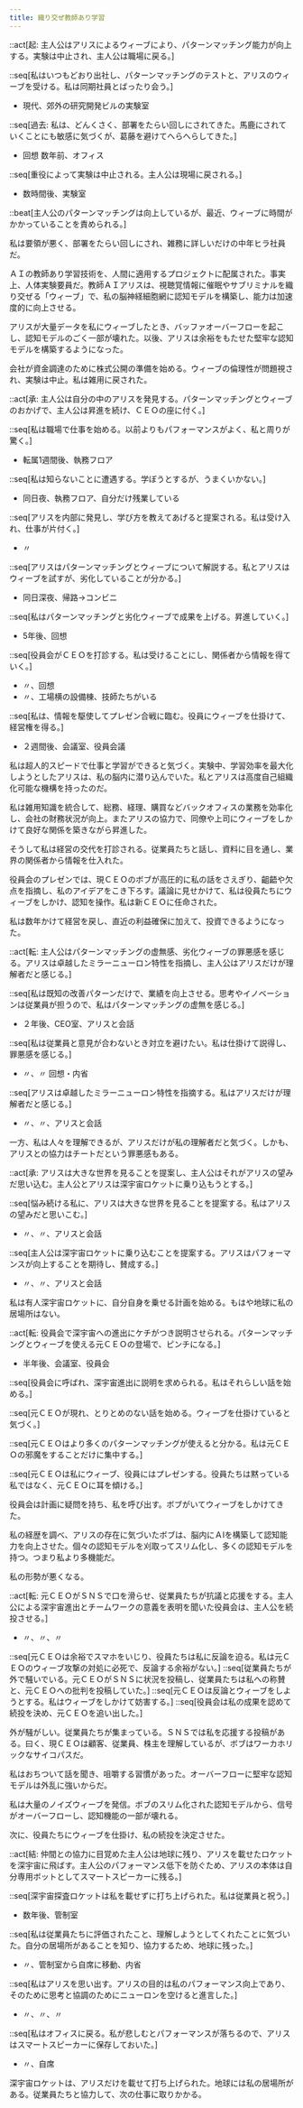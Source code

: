 ```yaml
---
title: 織り交ぜ教師あり学習
---
```


::act[起: 主人公はアリスによるウィーブにより、パターンマッチング能力が向上する。実験は中止され、主人公は職場に戻る。]

::seq[私はいつもどおり出社し、パターンマッチングのテストと、アリスのウィーブを受ける。私は同期社員とばったり会う。]

- 現代、郊外の研究開発ビルの実験室



::seq[過去: 私は、どんくさく、部署をたらい回しにされてきた。馬鹿にされていくことにも敏感に気づくが、葛藤を避けてへらへらしてきた。]

- 回想 数年前、オフィス

::seq[重役によって実験は中止される。主人公は現場に戻される。]

- 数時間後、実験室

::beat[主人公のパターンマッチングは向上しているが、最近、ウィーブに時間がかかっていることを責められる。]

私は要領が悪く、部署をたらい回しにされ、雑務に詳しいだけの中年ヒラ社員だ。

ＡＩの教師あり学習技術を、人間に適用するプロジェクトに配属された。事実上、人体実験要員だ。教師ＡＩアリスは、視聴覚情報に催眠やサブリミナルを織り交ぜる「ウィーブ」で、私の脳神経細胞網に認知モデルを構築し、能力は加速度的に向上させる。

アリスが大量データを私にウィーブしたとき、バッファオーバーフローを起こし、認知モデルのごく一部が壊れた。以後、アリスは余裕をもたせた堅牢な認知モデルを構築するようになった。

会社が資金調達のために株式公開の準備を始める。ウィーブの倫理性が問題視され、実験は中止。私は雑用に戻された。

::act[承: 主人公は自分の中のアリスを発見する。パターンマッチングとウィーブのおかげで、主人公は昇進を続け、ＣＥＯの座に付く。]

::seq[私は職場で仕事を始める。以前よりもパフォーマンスがよく、私と周りが驚く。]

- 転属1週間後、執務フロア

::seq[私は知らないことに遭遇する。学ぼうとするが、うまくいかない。]

- 同日夜、執務フロア、自分だけ残業している

::seq[アリスを内部に発見し、学び方を教えてあげると提案される。私は受け入れ、仕事が片付く。]

- 〃

::seq[アリスはパターンマッチングとウィーブについて解説する。私とアリスはウィーブを試すが、劣化していることが分かる。]

- 同日深夜、帰路→コンビニ

::seq[私はパターンマッチングと劣化ウィーブで成果を上げる。昇進していく。]

- 5年後、回想

::seq[役員会がＣＥＯを打診する。私は受けることにし、関係者から情報を得ていく。]

- 〃、回想
- 〃、工場横の設備棟、技師たちがいる

::seq[私は、情報を駆使してプレゼン合戦に臨む。役員にウィーブを仕掛けて、経営権を得る。]

- ２週間後、会議室、役員会議

私は超人的スピードで仕事と学習ができると気づく。実験中、学習効率を最大化しようとしたアリスは、私の脳内に潜り込んでいた。私とアリスは高度自己組織化可能な機構を持ったのだ。

私は雑用知識を統合して、総務、経理、購買などバックオフィスの業務を効率化し、会社の財務状況が向上。またアリスの協力で、同僚や上司にウィーブをしかけて良好な関係を築きながら昇進した。

そうして私は経営の交代を打診される。従業員たちと話し、資料に目を通し、業界の関係者から情報を仕入れた。

役員会のプレゼンでは、現ＣＥＯのボブが高圧的に私の話をさえぎり、齟齬や欠点を指摘し、私のアイデアをこき下ろす。議論に見せかけて、私は役員たちにウィーブをしかけ、認知を操作。私は新ＣＥＯに任命された。

私は数年かけて経営を戻し、直近の利益確保に加えて、投資できるようになった。

::act[転: 主人公はパターンマッチングの虚無感、劣化ウィーブの罪悪感を感じる。アリスは卓越したミラーニューロン特性を指摘し、主人公はアリスだけが理解者だと感じる。]

::seq[私は既知の改善パターンだけで、業績を向上させる。思考やイノベーションは従業員が担うので、私はパターンマッチングの虚無を感じる。]

- ２年後、CEO室、アリスと会話

::seq[私は従業員と意見が合わないとき対立を避けたい。私は仕掛けて説得し、罪悪感を感じる。]

- 〃、〃 回想・内省

::seq[アリスは卓越したミラーニューロン特性を指摘する。私はアリスだけが理解者だと感じる。]

- 〃、〃、アリスと会話

一方、私は人々を理解できるが、アリスだけが私の理解者だと気づく。しかも、アリスとの協力はチートだという罪悪感もある。

::act[承: アリスは大きな世界を見ることを提案し、主人公はそれがアリスの望みだ思い込む。主人公とアリスは深宇宙ロケットに乗り込もうとする。]

::seq[悩み続ける私に、アリスは大きな世界を見ることを提案する。私はアリスの望みだと思いこむ。]

- 〃、〃、アリスと会話

::seq[主人公は深宇宙ロケットに乗り込むことを提案する。アリスはパフォーマンスが向上することを期待し、賛成する。]

- 〃、〃、アリスと会話

私は有人深宇宙ロケットに、自分自身を乗せる計画を始める。もはや地球に私の居場所はない。

::act[転: 役員会で深宇宙への進出にケチがつき説明させられる。パターンマッチングとウィーブを使える元ＣＥＯの登場で、ピンチになる。]

- 半年後、会議室、役員会

::seq[役員会に呼ばれ、深宇宙進出に説明を求められる。私はそれらしい話を始める。]

::seq[元ＣＥＯが現れ、とりとめのない話を始める。ウィーブを仕掛けていると気づく。]

::seq[元ＣＥＯはより多くのパターンマッチングが使えると分かる。私は元ＣＥＯの邪魔をすることだけに集中する。]

::seq[元ＣＥＯは私にウィーブ、役員にはプレゼンする。役員たちは黙っている私ではなく、元ＣＥＯに耳を傾ける。]

役員会は計画に疑問を持ち、私を呼び出す。ボブがいてウィーブをしかけてきた。

私の経歴を調べ、アリスの存在に気づいたボブは、脳内にＡIを構築して認知能力を向上させた。個々の認知モデルを刈取ってスリム化し、多くの認知モデルを持つ。つまり私より多機能だ。

私の形勢が悪くなる。

::act[転: 元ＣＥＯがＳＮＳで口を滑らせ、従業員たちが抗議と応援をする。主人公による深宇宙進出とチームワークの意義を表明を聞いた役員会は、主人公を続投させる。]

- 〃、〃、〃

::seq[元ＣＥＯは余裕でスマホをいじり、役員たちは私に反論を迫る。私は元ＣＥＯのウィーブ攻撃の対処に必死で、反論する余裕がない。]
::seq[従業員たちが外で騒いでいる。元ＣＥＯがＳＮＳに状況を投稿し、従業員たちは私への称賛と、元ＣＥＯへの批判を投稿していた。]
::seq[元ＣＥＯは反論とウィーブをしようとする。私はウィーブをしかけて妨害する。]
::seq[役員会は私の成果を認めて続投を決め、元ＣＥＯを追い出した。]

外が騒がしい。従業員たちが集まっている。ＳＮＳでは私を応援する投稿がある。曰く、現ＣＥＯは顧客、従業員、株主を理解しているが、ボブはワーカホリックなサイコパスだ。

私はおちついて話を聞き、咀嚼する習慣があった。オーバーフローに堅牢な認知モデルは外乱に強いからだ。

私は大量のノイズウィーブを発信。ボブのスリム化された認知モデルから、信号がオーバーフローし、認知機能の一部が壊れる。

次に、役員たちにウィーブを仕掛け、私の続投を決定させた。

::act[結: 仲間との協力に目覚めた主人公は地球に残り、アリスを載せたロケットを深宇宙に飛ばす。主人公のパフォーマンス低下を防ぐため、アリスの本体は自分専用ボットとしてスマートスピーカーに残る。]

::seq[深宇宙探査ロケットは私を載せずに打ち上げられた。私は従業員と祝う。]

- 数年後、管制室

::seq[私は従業員たちに評価されたこと、理解しようとしてくれたことに気づいた。自分の居場所があることを知り、協力するため、地球に残った。]

- 〃、管制室から自席に移動、内省

::seq[私はアリスを思い出す。アリスの目的は私のパフォーマンス向上であり、そのために思考と協調のためにニューロンを空けると進言した。]

- 〃、〃、〃

::seq[私はオフィスに戻る。私が悲しむとパフォーマンスが落ちるので、アリスはスマートスピーカーに保存しておいた。]

- 〃、自席

深宇宙ロケットは、アリスだけを載せて打ち上げられた。地球には私の居場所がある。従業員たちと協力して、次の仕事に取りかかる。
